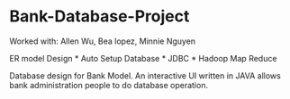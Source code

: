 # Bank-Database-Project
Worked with: Allen Wu, Bea lopez, Minnie Nguyen

ER model Design * Auto Setup Database * JDBC *  Hadoop Map Reduce

Database design for Bank Model.
An interactive UI written in JAVA allows bank administration people to do database operation.
